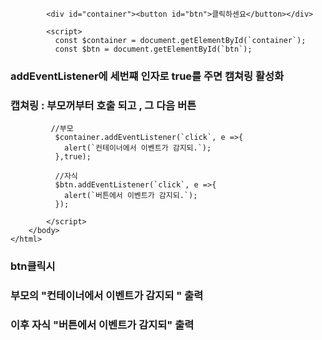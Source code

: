 
```
        <div id="container"><button id="btn">클릭하센요</button></div>
```
```
        <script>
          const $container = document.getElementById(`container`);
          const $btn = document.getElementById(`btn`);
```
### addEventListener에 세번쨰 인자로 true를 주면 캠쳐링 활성화
### 캡쳐링 : 부모꺼부터 호출 되고 , 그 다음 버튼 
```
         //부모
          $container.addEventListener(`click`, e =>{
            alert(`컨테이너에서 이벤트가 감지되.`);
          },true); 
```
```
          //자식
          $btn.addEventListener(`click`, e =>{
            alert(`버튼에서 이벤트가 감지되.`);
          });

        </script>
    </body>
</html>
```
### btn클릭시 
### 부모의 "컨테이너에서 이벤트가 감지되 " 출력
### 이후  자식 "버튼에서 이벤트가 감지되" 출력
